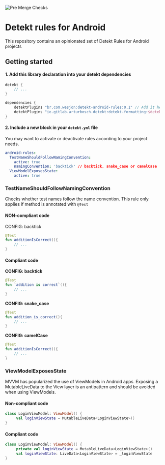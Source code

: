 ![Pre Merge Checks](https://github.com/wesjon/android-linters/workflows/Pre-merge%20checks/badge.svg)

# Detekt rules for Android

This repository contains an opinionated set of Detekt Rules for Android projects


## Getting started

#### 1. Add this library declaration into your detekt dependencies

```groovy
detekt {
    // ...
}

dependencies {
    detektPlugins "br.com.wesjon:detekt-android-rules:0.1" // Add it here
    detektPlugins "io.gitlab.arturbosch.detekt:detekt-formatting:$detekt_version"
}
```

#### 2. Include a new block in your `detekt.yml` file

You may want to activate or deactivate rules according to your project needs.

```yml
android-rules:
  TestNameShouldFollowNamingConvention:
    active: true
    namingConvention: 'backtick' // backtick, snake_case or camelCase
  ViewModelExposesState:
    active: true
```

### TestNameShouldFollowNamingConvention

Checks whether test names follow the name convention. This rule only applies if method is annotated with `@Test`

#### NON-compliant code

CONFIG: backtick
```kotlin
@Test
fun additionIsCorrect(){
    // ...
}
```
#### Compliant code

**CONFIG: backtick**
```kotlin
@Test
fun `addition is correct`(){
    // ...
}
```

**CONFIG: snake_case**
```kotlin
@Test
fun addition_is_correct(){
    // ...
}
```

**CONFIG: camelCase**
```kotlin
@Test
fun additionIsCorrect(){
    // ...
}
```

### ViewModelExposesState

MVVM has popularized the use of ViewModels in Android apps. Exposing a MutableLiveData to the View layer is an antipattern and should be avoided when using ViewModels.

#### Non-compliant code

```kotlin
class LoginViewModel: ViewModel() {
     val loginViewState = MutableLiveData<LoginViewState>()
}
```

#### Compliant code
```kotlin
class LoginViewModel: ViewModel() {
     private val loginViewState = MutableLiveData<LoginViewState>()
     val loginViewState: LiveData<LoginViewState> = _loginViewState
}
```